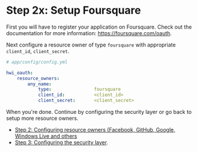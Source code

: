 Step 2x: Setup Foursquare
=========================
First you will have to register your application on Foursquare. Check out the
documentation for more information: https://foursquare.com/oauth.

Next configure a resource owner of type `foursquare` with appropriate
`client_id`, `client_secret`.

``` yaml
# app/config/config.yml

hwi_oauth:
    resource_owners:
        any_name:
            type:                foursquare
            client_id:           <client_id>
            client_secret:       <client_secret>
```

When you're done. Continue by configuring the security layer or go back to
setup more resource owners.

- [Step 2: Configuring resource owners (Facebook, GitHub, Google, Windows Live and others](2-configuring_resource_owners.md)
- [Step 3: Configuring the security layer](3-configuring_the_security_layer.md).

